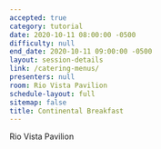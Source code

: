 ```yaml
---
accepted: true
category: tutorial
date: 2020-10-11 08:00:00 -0500
difficulty: null
end_date: 2020-10-11 09:00:00 -0500
layout: session-details
link: /catering-menus/
presenters: null
room: Rio Vista Pavilion
schedule-layout: full
sitemap: false
title: Continental Breakfast
---
```


Rio Vista Pavilion